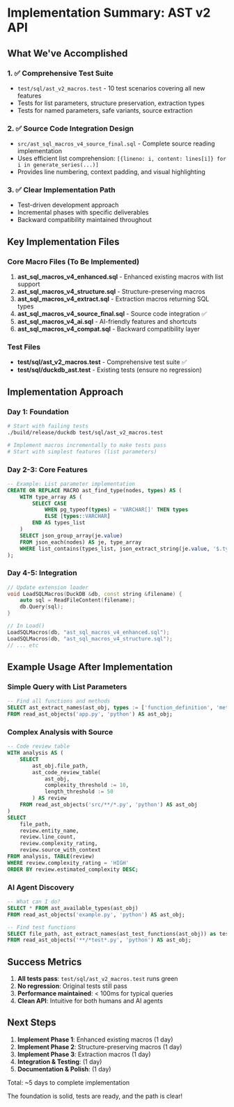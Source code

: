 # Implementation Summary: AST v2 API

## What We've Accomplished

### 1. ✅ **Comprehensive Test Suite**
- `test/sql/ast_v2_macros.test` - 10 test scenarios covering all new features
- Tests for list parameters, structure preservation, extraction types
- Tests for named parameters, safe variants, source extraction

### 2. ✅ **Source Code Integration Design**
- `src/ast_sql_macros_v4_source_final.sql` - Complete source reading implementation
- Uses efficient list comprehension: `[{lineno: i, content: lines[i]} for i in generate_series(...)]`
- Provides line numbering, context padding, and visual highlighting

### 3. ✅ **Clear Implementation Path**
- Test-driven development approach
- Incremental phases with specific deliverables
- Backward compatibility maintained throughout

## Key Implementation Files

### Core Macro Files (To Be Implemented)
1. **ast_sql_macros_v4_enhanced.sql** - Enhanced existing macros with list support
2. **ast_sql_macros_v4_structure.sql** - Structure-preserving macros
3. **ast_sql_macros_v4_extract.sql** - Extraction macros returning SQL types
4. **ast_sql_macros_v4_source_final.sql** - Source code integration ✅
5. **ast_sql_macros_v4_ai.sql** - AI-friendly features and shortcuts
6. **ast_sql_macros_v4_compat.sql** - Backward compatibility layer

### Test Files
- **test/sql/ast_v2_macros.test** - Comprehensive test suite ✅
- **test/sql/duckdb_ast.test** - Existing tests (ensure no regression)

## Implementation Approach

### Day 1: Foundation
```bash
# Start with failing tests
./build/release/duckdb test/sql/ast_v2_macros.test

# Implement macros incrementally to make tests pass
# Start with simplest features (list parameters)
```

### Day 2-3: Core Features
```sql
-- Example: List parameter implementation
CREATE OR REPLACE MACRO ast_find_type(nodes, types) AS (
    WITH type_array AS (
        SELECT CASE 
            WHEN pg_typeof(types) = 'VARCHAR[]' THEN types
            ELSE [types::VARCHAR]
        END AS types_list
    )
    SELECT json_group_array(je.value)
    FROM json_each(nodes) AS je, type_array
    WHERE list_contains(types_list, json_extract_string(je.value, '$.type'))
);
```

### Day 4-5: Integration
```cpp
// Update extension loader
void LoadSQLMacros(DuckDB &db, const string &filename) {
    auto sql = ReadFileContent(filename);
    db.Query(sql);
}

// In Load()
LoadSQLMacros(db, "ast_sql_macros_v4_enhanced.sql");
LoadSQLMacros(db, "ast_sql_macros_v4_structure.sql");
// ... etc
```

## Example Usage After Implementation

### Simple Query with List Parameters
```sql
-- Find all functions and methods
SELECT ast_extract_names(ast_obj, types := ['function_definition', 'method_definition'])
FROM read_ast_objects('app.py', 'python') AS ast_obj;
```

### Complex Analysis with Source
```sql
-- Code review table
WITH analysis AS (
    SELECT 
        ast_obj.file_path,
        ast_code_review_table(
            ast_obj,
            complexity_threshold := 10,
            length_threshold := 50
        ) AS review
    FROM read_ast_objects('src/**/*.py', 'python') AS ast_obj
)
SELECT 
    file_path,
    review.entity_name,
    review.line_count,
    review.complexity_rating,
    review.source_with_context
FROM analysis, TABLE(review)
WHERE review.complexity_rating = 'HIGH'
ORDER BY review.estimated_complexity DESC;
```

### AI Agent Discovery
```sql
-- What can I do?
SELECT * FROM ast_available_types(ast_obj)
FROM read_ast_objects('example.py', 'python') AS ast_obj;

-- Find test functions
SELECT file_path, ast_extract_names(ast_test_functions(ast_obj)) as tests
FROM read_ast_objects('**/*test*.py', 'python') AS ast_obj;
```

## Success Metrics

1. **All tests pass**: `test/sql/ast_v2_macros.test` runs green
2. **No regression**: Original tests still pass
3. **Performance maintained**: < 100ms for typical queries
4. **Clean API**: Intuitive for both humans and AI agents

## Next Steps

1. **Implement Phase 1**: Enhanced existing macros (1 day)
2. **Implement Phase 2**: Structure-preserving macros (1 day)
3. **Implement Phase 3**: Extraction macros (1 day)
4. **Integration & Testing**: (1 day)
5. **Documentation & Polish**: (1 day)

Total: ~5 days to complete implementation

The foundation is solid, tests are ready, and the path is clear!